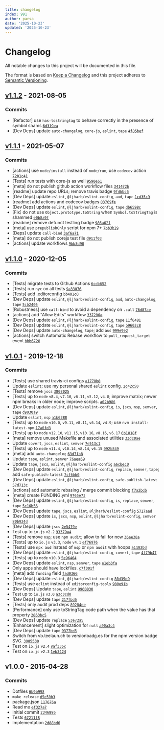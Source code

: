```yaml
---
title: changelog
index: 991
author: parsa
date: '2025-10-23'
updated: '2025-10-23'
---
```

# Changelog

All notable changes to this project will be documented in this file.

The format is based on [Keep a Changelog](https://keepachangelog.com/en/1.0.0/)
and this project adheres to [Semantic Versioning](https://semver.org/spec/v2.0.0.html).

## [v1.1.2](https://github.com/inspect-js/is-boolean-object/compare/v1.1.1...v1.1.2) - 2021-08-05

### Commits

- [Refactor] use `has-tostringtag` to behave correctly in the presence of symbol shams [`6d319ea`](https://github.com/inspect-js/is-boolean-object/commit/6d319eac0ba237f7ba440a1fc4b32d007b1b0cf3)
- [Dev Deps] update `auto-changelog`, `core-js`, `eslint`, `tape` [`4f85bef`](https://github.com/inspect-js/is-boolean-object/commit/4f85bef244f8fdd9ab99db0afe0b8fa00c853709)

## [v1.1.1](https://github.com/inspect-js/is-boolean-object/compare/v1.1.0...v1.1.1) - 2021-05-07

### Commits

- [actions] use `node/install` instead of `node/run`; use `codecov` action [`7201c41`](https://github.com/inspect-js/is-boolean-object/commit/7201c41fc1fd9d64b51716b80fc63d95064a4a59)
- [Tests] run tests with core-js as well [`9590e61`](https://github.com/inspect-js/is-boolean-object/commit/9590e6135505e2e3f69c6d8785a539fca1b1e594)
- [meta] do not publish github action workflow files [`341472b`](https://github.com/inspect-js/is-boolean-object/commit/341472bbe9855030c7eda9340ee4284244f0a4ad)
- [readme] update repo URLs; remove travis badge [`9fdbbc6`](https://github.com/inspect-js/is-boolean-object/commit/9fdbbc64b2a70ee93fcfd95fc6c94c7ec2bbedd4)
- [Dev Deps] update `eslint`, `@ljharb/eslint-config`, `aud`, `tape` [`1cd35c9`](https://github.com/inspect-js/is-boolean-object/commit/1cd35c9b9b0b4af203f20bda0d7fd60798e57f99)
- [readme] add actions and codecov badges [`03769fe`](https://github.com/inspect-js/is-boolean-object/commit/03769feb1466f03b1345882ca0e4f8cacbbce9ce)
- [Dev Deps] update `eslint`, `@ljharb/eslint-config`, `tape` [`db6598c`](https://github.com/inspect-js/is-boolean-object/commit/db6598c4cabcd0ffd2ba9b4525b53907f8b2ff1f)
- [Fix] do not use `Object.prototype.toString` when `Symbol.toStringTag` is shammed [`e0b8a9f`](https://github.com/inspect-js/is-boolean-object/commit/e0b8a9f0fc1290a0a29c75967d56bc1c17eb8d2d)
- [readme] remove defunct testling badge [`986a621`](https://github.com/inspect-js/is-boolean-object/commit/986a6217da7385f7063e1d4e4bf5be2892d00c20)
- [meta] use `prepublishOnly` script for npm 7+ [`7bb3b29`](https://github.com/inspect-js/is-boolean-object/commit/7bb3b2902008ca07af4185ca98bc41b3222d579f)
- [Deps] update `call-bind` [`3af6a71`](https://github.com/inspect-js/is-boolean-object/commit/3af6a71e1004c79567630ac9944b9f2cc184ac77)
- [meta] do not publish corejs test file [`d911f03`](https://github.com/inspect-js/is-boolean-object/commit/d911f0368b6922645d15b9e28f3ed92e1badcef4)
- [actions] update workflows [`9bb3d90`](https://github.com/inspect-js/is-boolean-object/commit/9bb3d9015f377280324b162a3062d21936707216)

## [v1.1.0](https://github.com/inspect-js/is-boolean-object/compare/v1.0.1...v1.1.0) - 2020-12-05

### Commits

- [Tests] migrate tests to Github Actions [`6cdb652`](https://github.com/inspect-js/is-boolean-object/commit/6cdb652add3c6e44c2f7fe07c5ca4c0d14ddc2c1)
- [Tests] run `nyc` on all tests [`9a33076`](https://github.com/inspect-js/is-boolean-object/commit/9a33076d14869bf5120a6ca3903bcb9a008cf2e5)
- [Tests] add .editorconfig [`bb401c0`](https://github.com/inspect-js/is-boolean-object/commit/bb401c084416b010d64e0c5a74465b37addab31f)
- [Dev Deps] update `eslint`, `@ljharb/eslint-config`, `aud`, `auto-changelog`, `tape` [`5cb2405`](https://github.com/inspect-js/is-boolean-object/commit/5cb24052ca84d840e929f05cd1fe6c03b85ec032)
- [Robustness] use `call-bind` to avoid a dependency on `.call` [`76d87ae`](https://github.com/inspect-js/is-boolean-object/commit/76d87ae74235a9995d39bcf5783c04c744c34520)
- [actions] add "Allow Edits" workflow [`337206a`](https://github.com/inspect-js/is-boolean-object/commit/337206af74bd7c340bc938ab6dc0535c08490b3d)
- [Dev Deps] update `eslint`, `@ljharb/eslint-config`, `tape` [`11f0481`](https://github.com/inspect-js/is-boolean-object/commit/11f0481efca28a241a35d384e2a302b1bcdc9a37)
- [Dev Deps] update `eslint`, `@ljharb/eslint-config`, `tape` [`b9602c8`](https://github.com/inspect-js/is-boolean-object/commit/b9602c8ca11be138722187c1fb0a5b25a57a4edc)
- [Dev Deps] update `auto-changelog`, `tape`; add `aud` [`999e9e2`](https://github.com/inspect-js/is-boolean-object/commit/999e9e224d4eec8b20fc9c3431e9ba42caad79c9)
- [actions] switch Automatic Rebase workflow to `pull_request_target` event [`bbb6728`](https://github.com/inspect-js/is-boolean-object/commit/bbb6728b9410f9d3e2d266523a477127e5e4c16f)

## [v1.0.1](https://github.com/inspect-js/is-boolean-object/compare/v1.0.0...v1.0.1) - 2019-12-18

### Commits

- [Tests] use shared travis-ci configs [`a1778b8`](https://github.com/inspect-js/is-boolean-object/commit/a1778b81ab4fe4479176de854e4e233cc441f183)
- Update `eslint`; use my personal shared `eslint` config. [`2c42c50`](https://github.com/inspect-js/is-boolean-object/commit/2c42c50a0654044b6c7e2a4ab18227e8c275464b)
- [Tests] remove `jscs` [`3807025`](https://github.com/inspect-js/is-boolean-object/commit/380702504fabc47fe22f61c4847379023d31a657)
- [Tests] up to `node` `v8.4`, `v7.10`, `v6.11`, `v5.12`, `v4.8`; improve matrix; newer npm breaks in older node; improve scripts. [`a02b986`](https://github.com/inspect-js/is-boolean-object/commit/a02b98682b285de09e2c5a895627771d6a7f552c)
- [Dev Deps] update `eslint`, `@ljharb/eslint-config`, `is`, `jscs`, `nsp`, `semver`, `tape` [`d9030a9`](https://github.com/inspect-js/is-boolean-object/commit/d9030a99b8e274c76ae5f23f31d9d085a7e25272)
- Update `eslint`, `nsp` [`a1b6388`](https://github.com/inspect-js/is-boolean-object/commit/a1b6388fabd0de51a02c567953826344ef05890c)
- [Tests] up to `node` `v10.0`, `v9.11`, `v8.11`, `v6.14`, `v4.9`; use `nvm install-latest-npm` [`17a0fd3`](https://github.com/inspect-js/is-boolean-object/commit/17a0fd391e32635ec3434baca0d062f8abeeb592)
- [Tests] up to `node` `v12.10`, `v11.15`, `v10.16`, `v8.16`, `v6.17` [`0b1818f`](https://github.com/inspect-js/is-boolean-object/commit/0b1818fdcaebc6133e515dfe3b5a8930b38999b5)
- [meta] remove unused Makefile and associated utilities [`33dc0ae`](https://github.com/inspect-js/is-boolean-object/commit/33dc0ae35a03e91f81b1bb3db5ba763dacadbfa2)
- Update `covert`, `jscs`, `eslint`, `semver` [`7e513c1`](https://github.com/inspect-js/is-boolean-object/commit/7e513c12998a651c14f62b3ecfb7215a5cc5ee8f)
- [Tests] up to `node` `v11.4`, `v10.14`, `v8.14`, `v6.15` [`992b849`](https://github.com/inspect-js/is-boolean-object/commit/992b84933760e0fe6ba2cee74ad7fff507f28128)
- [meta] add `auto-changelog` [`63d71b8`](https://github.com/inspect-js/is-boolean-object/commit/63d71b8beb9aeb77cab3d2db2cf643f1b8b1a55c)
- Update `tape`, `eslint`, `semver` [`76aea69`](https://github.com/inspect-js/is-boolean-object/commit/76aea699fb315ac460799182d707c388b4a4e017)
- Update `tape`, `jscs`, `eslint`, `@ljharb/eslint-config` [`a6cbec0`](https://github.com/inspect-js/is-boolean-object/commit/a6cbec09940b6f2c7cf366526a94c0c4756508f5)
- [Dev Deps] update `eslint`, `@ljharb/eslint-config`, `replace`, `semver`, `tape`; add `safe-publish-latest` [`7cf6bb0`](https://github.com/inspect-js/is-boolean-object/commit/7cf6bb05ba7bac504df680dd9ca625fba6dccb5a)
- [Dev Deps] update `eslint`, `@ljharb/eslint-config`, `safe-publish-latest` [`57d713c`](https://github.com/inspect-js/is-boolean-object/commit/57d713cca2ccbbbf1da1142ee5e8236d12551f76)
- [actions] add automatic rebasing / merge commit blocking [`f7a2bdb`](https://github.com/inspect-js/is-boolean-object/commit/f7a2bdb905e07d75c65593359f81bfeda9fe9826)
- [meta] create FUNDING.yml [`9765e73`](https://github.com/inspect-js/is-boolean-object/commit/9765e738cccdd5ff6c89b21324119a2bf4064fbd)
- [Dev Deps] update `eslint`, `@ljharb/eslint-config`, `is`, `replace`, `semver`, `tape` [`5c16b56`](https://github.com/inspect-js/is-boolean-object/commit/5c16b56a5a2d36c6a70c1bd396b3a6c931f655db)
- [Dev Deps] update `tape`, `jscs`, `eslint`, `@ljharb/eslint-config` [`5717aad`](https://github.com/inspect-js/is-boolean-object/commit/5717aadd8b0e8c76ccb194d1845ad8cc120f29c6)
- [Dev Deps] update `is`, `jscs`, `nsp`, `eslint`, `@ljharb/eslint-config`, `semver` [`80b924d`](https://github.com/inspect-js/is-boolean-object/commit/80b924dd270188e1e928f4141078bee14d810e9b)
- [Dev Deps] update `jscs` [`2e5479e`](https://github.com/inspect-js/is-boolean-object/commit/2e5479e56b6d33288582cfe8c254ca081e79500c)
- Test up to `io.js` `v2.2` [`93379a4`](https://github.com/inspect-js/is-boolean-object/commit/93379a4b48ba719113006ab08bbe6679c8a27293)
- [Tests] remove `nsp`; use `npm audit`; allow to fail for now [`36ae30a`](https://github.com/inspect-js/is-boolean-object/commit/36ae30acffe4a892ea0882a793b8a90f09d08fdf)
- [Tests] up to `io.js` `v3.3`, `node` `v4.1` [`ef76976`](https://github.com/inspect-js/is-boolean-object/commit/ef76976db22f2867fca2ee377fdbc9da81f0d142)
- [Tests] use `npx aud` instead of `nsp` or `npm audit` with hoops [`a1182bd`](https://github.com/inspect-js/is-boolean-object/commit/a1182bd99e5d31e113107241f0d697e71b27bf7b)
- [Dev Deps] update `eslint`, `@ljharb/eslint-config`, `covert`, `tape` [`4f79b47`](https://github.com/inspect-js/is-boolean-object/commit/4f79b474f0643fd2c9dbc863949a61cf01255b6f)
- [Tests] up to `node` `v10.3` [`5e96464`](https://github.com/inspect-js/is-boolean-object/commit/5e96464fc08eacc45f5f58fe7800ddbc45e40cea)
- [Dev Deps] update `eslint`, `nsp`, `semver`, `tape` [`e1eb3fa`](https://github.com/inspect-js/is-boolean-object/commit/e1eb3fad8bad65140db3bd2381bb3bea6a9c6242)
- Only apps should have lockfiles. [`c7f301f`](https://github.com/inspect-js/is-boolean-object/commit/c7f301ff368f9e04f7f64a2ce9b6ae1aec803e69)
- [meta] add `funding` field [`fad0366`](https://github.com/inspect-js/is-boolean-object/commit/fad03662becea5db7cef29d816d173ad771be86a)
- [Dev Deps] update `eslint`, `@ljharb/eslint-config` [`80d39d9`](https://github.com/inspect-js/is-boolean-object/commit/80d39d90205d3bb564acb80b0625e90c267347fd)
- [Tests] use `eclint` instead of `editorconfig-tools` [`980e91b`](https://github.com/inspect-js/is-boolean-object/commit/980e91b186a728f77366ba16b7bebc813b9cc3b0)
- [Dev Deps] Update `tape`, `eslint` [`9960830`](https://github.com/inspect-js/is-boolean-object/commit/9960830876a3672686c569fde3d43bb7983955f1)
- Test up to `io.js` `v3.0` [`a3c3cd0`](https://github.com/inspect-js/is-boolean-object/commit/a3c3cd087d7fcefbf4f3525c05f4cee3b6e5b0ef)
- [Dev Deps] update `tape` [`217fbd6`](https://github.com/inspect-js/is-boolean-object/commit/217fbd6bb2989f9304ad95cd49697da7fe03b8d5)
- [Tests] only audit prod deps [`89284ee`](https://github.com/inspect-js/is-boolean-object/commit/89284ee17dce1d044df0ca9e006072f25742bbaf)
- [Performance] only use toStringTag code path when the value has that property [`2863bc5`](https://github.com/inspect-js/is-boolean-object/commit/2863bc5b72680f05ace8e66fddcf48966b942d55)
- [Dev Deps] update `replace` [`53e72a5`](https://github.com/inspect-js/is-boolean-object/commit/53e72a5ceca5b3a82e6407829f9227df9df6d329)
- [Enhancement] slight optimization for `null` [`a90a3c4`](https://github.com/inspect-js/is-boolean-object/commit/a90a3c4464d0300e23384d96fb4281b55b7fd723)
- [Dev Deps] update `tape` [`9377bd5`](https://github.com/inspect-js/is-boolean-object/commit/9377bd5110e99d8ec550f24ef3f6ead62a8f1f50)
- Switch from vb.teelaun.ch to versionbadg.es for the npm version badge SVG. [`3085530`](https://github.com/inspect-js/is-boolean-object/commit/30855304841854f79e406372f524efe4bc7d8c04)
- Test on `io.js` `v2.4` [`8af335c`](https://github.com/inspect-js/is-boolean-object/commit/8af335ca82a0eeba4a0a593775e4caf744834ec4)
- Test on `io.js` `v2.3` [`1eb3424`](https://github.com/inspect-js/is-boolean-object/commit/1eb3424bef528551f5c99a754281a51d92e40ab1)

## v1.0.0 - 2015-04-28

### Commits

- Dotfiles [`6b9b998`](https://github.com/inspect-js/is-boolean-object/commit/6b9b998bb238a32d4829c9f9bf274e5ca15023ee)
- `make release` [`d5e50b3`](https://github.com/inspect-js/is-boolean-object/commit/d5e50b33a3cd8d8abe7de8ae36e2944c24ce76ba)
- package.json [`117676a`](https://github.com/inspect-js/is-boolean-object/commit/117676a48609e636d4257c1b35c695ff20939211)
- Read me [`ef327a7`](https://github.com/inspect-js/is-boolean-object/commit/ef327a74c7f73e64cfa3c20a9620ef7accf8b762)
- Initial commit [`2346886`](https://github.com/inspect-js/is-boolean-object/commit/2346886252b9637c1af6851a3fc2cbc98bc986aa)
- Tests [`67211f8`](https://github.com/inspect-js/is-boolean-object/commit/67211f8bff1a49e5df219935765b83573c097353)
- Implementation [`2d88bd6`](https://github.com/inspect-js/is-boolean-object/commit/2d88bd6e1ef0f07f5a639775eb89f3b78e12eb65)
